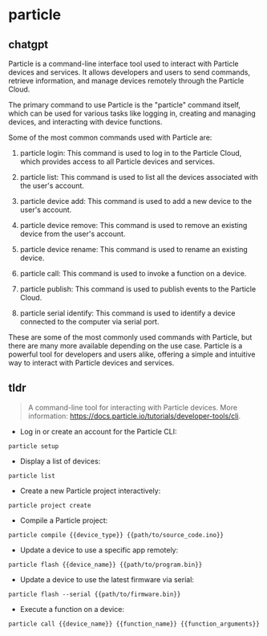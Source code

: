 # particle 
## chatgpt 
Particle is a command-line interface tool used to interact with Particle devices and services. It allows developers and users to send commands, retrieve information, and manage devices remotely through the Particle Cloud.

The primary command to use Particle is the "particle" command itself, which can be used for various tasks like logging in, creating and managing devices, and interacting with device functions.

Some of the most common commands used with Particle are:

1. particle login: This command is used to log in to the Particle Cloud, which provides access to all Particle devices and services.

2. particle list: This command is used to list all the devices associated with the user's account.

3. particle device add: This command is used to add a new device to the user's account.

4. particle device remove: This command is used to remove an existing device from the user's account.

5. particle device rename: This command is used to rename an existing device.

6. particle call: This command is used to invoke a function on a device.

7. particle publish: This command is used to publish events to the Particle Cloud.

8. particle serial identify: This command is used to identify a device connected to the computer via serial port.

These are some of the most commonly used commands with Particle, but there are many more available depending on the use case. Particle is a powerful tool for developers and users alike, offering a simple and intuitive way to interact with Particle devices and services. 

## tldr 
 
> A command-line tool for interacting with Particle devices.
> More information: <https://docs.particle.io/tutorials/developer-tools/cli>.

- Log in or create an account for the Particle CLI:

`particle setup`

- Display a list of devices:

`particle list`

- Create a new Particle project interactively:

`particle project create`

- Compile a Particle project:

`particle compile {{device_type}} {{path/to/source_code.ino}}`

- Update a device to use a specific app remotely:

`particle flash {{device_name}} {{path/to/program.bin}}`

- Update a device to use the latest firmware via serial:

`particle flash --serial {{path/to/firmware.bin}}`

- Execute a function on a device:

`particle call {{device_name}} {{function_name}} {{function_arguments}}`
